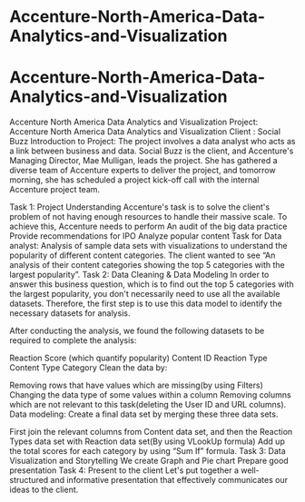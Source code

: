 # Accenture-North-America-Data-Analytics-and-Visualization

# Accenture-North-America-Data-Analytics-and-Visualization
Accenture North America Data Analytics and Visualization
Project: Accenture North America Data Analytics and Visualization
Client : Social Buzz
Introduction to Project:
The project involves a data analyst who acts as a link between business and data. Social Buzz is the client, and Accenture's Managing Director, Mae Mulligan, leads the project. She has gathered a diverse team of Accenture experts to deliver the project, and tomorrow morning, she has scheduled a project kick-off call with the internal Accenture project team.

Task 1: Project Understanding
Accenture's task is to solve the client's problem of not having enough resources to handle their massive scale.
To achieve this, Accenture needs to perform
An audit of the big data practice
Provide recommendations for IPO
Analyze popular content Task for Data analyst:
Analysis of sample data sets with visualizations to understand the popularity of different content categories.
The client wanted to see “An analysis of their content categories showing the top 5 categories with the largest popularity”.
Task 2: Data Cleaning & Data Modeling
In order to answer this business question, which is to find out the top 5 categories with the largest popularity, you don't necessarily need to use all the available datasets. Therefore, the first step is to use this data model to identify the necessary datasets for analysis.

After conducting the analysis, we found the following datasets to be required to complete the analysis:

Reaction Score (which quantify popularity)
Content ID
Reaction Type
Content Type
Category
Clean the data by:

Removing rows that have values which are missing(by using Filters)
Changing the data type of some values within a column
Removing columns which are not relevant to this task(deleting the User ID and URL columns).
Data modeling: Create a final data set by merging these three data sets.

First join the relevant columns from Content data set, and then the Reaction Types data set with Reaction data set(By using VLookUp formula)
Add up the total scores for each category by using “Sum If” formula.
Task 3: Data Visualization and Storytelling
We create Graph and Pie chart
Prepare good presentation
Task 4: Present to the client
Let's put together a well-structured and informative presentation that effectively communicates our ideas to the client.
